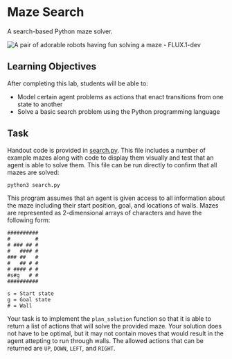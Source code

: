 Maze Search
===========

A search-based Python maze solver.

![A pair of adorable robots having fun solving a maze - FLUX.1-dev](https://github.com/user-attachments/assets/c8409a36-ef04-4f77-b854-fb235588754e)


Learning Objectives
-------------------

After completing this lab, students will be able to:

- Model certain agent problems as actions that enact transitions from one state to another
- Solve a basic search problem using the Python programming language

Task
----

Handout code is provided in [search.py](search.py). This file includes a number of example mazes along with code to display them visually and test that an agent is able to solve them. This file can be run directly to confirm that all mazes are solved:

```sh
python3 search.py
```

This program assumes that an agent is given access to all information about the maze including their start position, goal, and locations of walls. Mazes are represented as 2-dimensional arrays of characters and have the following form:

```
##########
#        #
# ### ## #
#   #### #
### ##   #
#   ## # #
# #### # #
#s#g   # #
##########

s = Start state
g = Goal state
# = Wall
```

Your task is to implement the `plan_solution` function so that it is able to return a list of actions that will solve the provided maze. Your solution does not have to be optimal, but it may not contain moves that would result in the agent attepting to run through walls. The allowed actions that can be returned are `UP`, `DOWN`, `LEFT`, and `RIGHT`.
